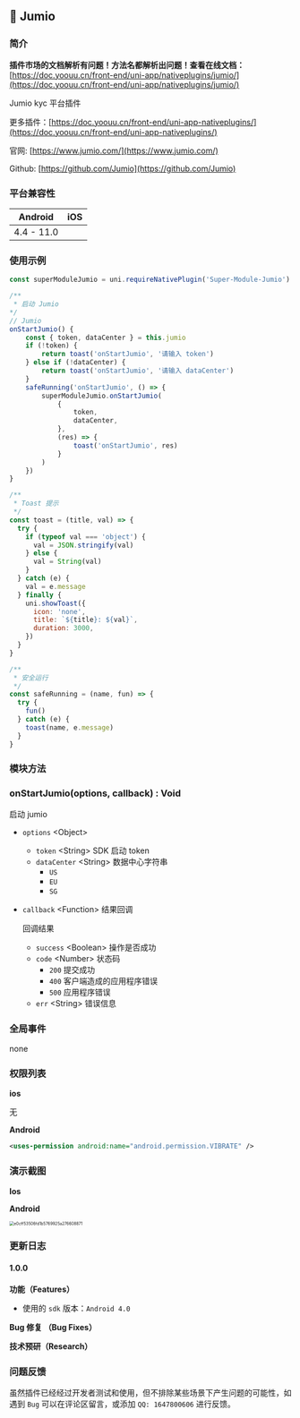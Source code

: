 ## 📌 Jumio

### 简介

**插件市场的文档解析有问题！方法名都解析出问题！查看在线文档：**[https://doc.yoouu.cn/front-end/uni-app/nativeplugins/jumio/](https://doc.yoouu.cn/front-end/uni-app/nativeplugins/jumio/)

Jumio kyc 平台插件

更多插件：[https://doc.yoouu.cn/front-end/uni-app-nativeplugins/](https://doc.yoouu.cn/front-end/uni-app-nativeplugins/)

官网: [https://www.jumio.com/](https://www.jumio.com/)

Github: [https://github.com/Jumio](https://github.com/Jumio)

### 平台兼容性

|  Android   | iOS |
| :--------: | :-: |
| 4.4 - 11.0 |     |

### 使用示例

```javascript
const superModuleJumio = uni.requireNativePlugin('Super-Module-Jumio')

/**
 * 启动 Jumio
*/
// Jumio
onStartJumio() {
    const { token, dataCenter } = this.jumio
    if (!token) {
        return toast('onStartJumio', '请输入 token')
    } else if (!dataCenter) {
        return toast('onStartJumio', '请输入 dataCenter')
    }
    safeRunning('onStartJumio', () => {
        superModuleJumio.onStartJumio(
            {
                token,
                dataCenter,
            },
            (res) => {
                toast('onStartJumio', res)
            }
        )
    })
}

/**
 * Toast 提示
 */
const toast = (title, val) => {
  try {
    if (typeof val === 'object') {
      val = JSON.stringify(val)
    } else {
      val = String(val)
    }
  } catch (e) {
    val = e.message
  } finally {
    uni.showToast({
      icon: 'none',
      title: `${title}: ${val}`,
      duration: 3000,
    })
  }
}

/**
 * 安全运行
 */
const safeRunning = (name, fun) => {
  try {
    fun()
  } catch (e) {
    toast(name, e.message)
  }
}
```

### 模块方法

### onStartJumio(options, callback) : Void

启动 jumio

- `options` <Object\>

  - `token` <String\> SDK 启动 token
  - `dataCenter` <String\> 数据中心字符串
    - `US`
    - `EU`
    - `SG`

- `callback` <Function\> 结果回调

  回调结果

  - `success` <Boolean\> 操作是否成功
  - `code` <Number\> 状态码
    - `200` 提交成功
    - `400` 客户端造成的应用程序错误
    - `500` 应用程序错误
  - `err` <String\> 错误信息

### 全局事件

none

### 权限列表

**ios**

无

**Android**

```xml
<uses-permission android:name="android.permission.VIBRATE" />
```

### 演示截图

**Ios**

**Android**

<img src="https://static.yoouu.cn/imgs/2021/pic-go/jumio-android-screenshot.jpg" alt="e0cff53506fd1b5769925a276608871" style="zoom:50%;" />

### 更新日志

#### 1.0.0

**功能（Features）**

- 使用的 `sdk` 版本：`Android 4.0`

**Bug 修复 （Bug Fixes）**

**技术预研（Research）**

### 问题反馈

虽然插件已经经过开发者测试和使用，但不排除某些场景下产生问题的可能性，如遇到 `Bug` 可以在评论区留言，或添加 `QQ: 1647800606` 进行反馈。
